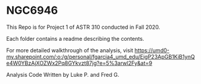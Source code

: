 # NGC6946
This Repo is for Project 1 of ASTR 310 conducted in Fall 2020.

Each folder contains a readme describing the contents.

For more detailed walkthrough of the analysis, visit 
https://umd0-my.sharepoint.com/:o:/g/personal/fgarcia4_umd_edu/EigP23ApGB1KiB1ynQe4W0YBzAjXOZWx2Pq8GYkvzt87jg?e=5%3arwl2Fy&at=9 

Analysis Code Written by Luke P. and Fred G.
